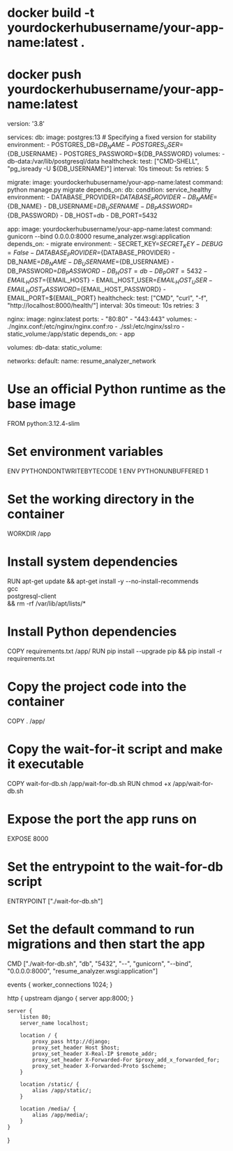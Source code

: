# docker build -t yourdockerhubusername/your-app-name:latest .
# docker push yourdockerhubusername/your-app-name:latest

version: '3.8'

services:
  db:
    image: postgres:13  # Specifying a fixed version for stability
    environment:
      - POSTGRES_DB=${DB_NAME}
      - POSTGRES_USER=${DB_USERNAME}
      - POSTGRES_PASSWORD=${DB_PASSWORD}
    volumes:
      - db-data:/var/lib/postgresql/data
    healthcheck:
      test: ["CMD-SHELL", "pg_isready -U ${DB_USERNAME}"]
      interval: 10s
      timeout: 5s
      retries: 5

  migrate:
    image: yourdockerhubusername/your-app-name:latest
    command: python manage.py migrate
    depends_on:
      db:
        condition: service_healthy
    environment:
      - DATABASE_PROVIDER=${DATABASE_PROVIDER}
      - DB_NAME=${DB_NAME}
      - DB_USERNAME=${DB_USERNAME}
      - DB_PASSWORD=${DB_PASSWORD}
      - DB_HOST=db
      - DB_PORT=5432

  app:
    image: yourdockerhubusername/your-app-name:latest
    command: gunicorn --bind 0.0.0.0:8000 resume_analyzer.wsgi:application
    depends_on:
      - migrate
    environment:
      - SECRET_KEY=${SECRET_KEY}
      - DEBUG=False
      - DATABASE_PROVIDER=${DATABASE_PROVIDER}
      - DB_NAME=${DB_NAME}
      - DB_USERNAME=${DB_USERNAME}
      - DB_PASSWORD=${DB_PASSWORD}
      - DB_HOST=db
      - DB_PORT=5432
      - EMAIL_HOST=${EMAIL_HOST}
      - EMAIL_HOST_USER=${EMAIL_HOST_USER}
      - EMAIL_HOST_PASSWORD=${EMAIL_HOST_PASSWORD}
      - EMAIL_PORT=${EMAIL_PORT}
    healthcheck:
      test: ["CMD", "curl", "-f", "http://localhost:8000/health/"]
      interval: 30s
      timeout: 10s
      retries: 3

  nginx:
    image: nginx:latest
    ports:
      - "80:80"
      - "443:443"
    volumes:
      - ./nginx.conf:/etc/nginx/nginx.conf:ro
      - ./ssl:/etc/nginx/ssl:ro
      - static_volume:/app/static
    depends_on:
      - app

volumes:
  db-data:
  static_volume:

networks:
  default:
    name: resume_analyzer_network





# Use an official Python runtime as the base image
FROM python:3.12.4-slim

# Set environment variables
ENV PYTHONDONTWRITEBYTECODE 1
ENV PYTHONUNBUFFERED 1


# Set the working directory in the container
WORKDIR /app

# Install system dependencies
RUN apt-get update && apt-get install -y --no-install-recommends \
    gcc \
    postgresql-client \
    && rm -rf /var/lib/apt/lists/*

# Install Python dependencies
COPY requirements.txt /app/
RUN pip install --upgrade pip && pip install -r requirements.txt

# Copy the project code into the container
COPY . /app/

# Copy the wait-for-it script and make it executable
COPY wait-for-db.sh /app/wait-for-db.sh
RUN chmod +x /app/wait-for-db.sh

# Expose the port the app runs on
EXPOSE 8000

# Set the entrypoint to the wait-for-db script
ENTRYPOINT ["./wait-for-db.sh"]

# Set the default command to run migrations and then start the app
CMD ["./wait-for-db.sh", "db", "5432", "--", "gunicorn", "--bind", "0.0.0.0:8000", "resume_analyzer.wsgi:application"]




events {
    worker_connections 1024;
}

http {
    upstream django {
        server app:8000;
    }

    server {
        listen 80;
        server_name localhost;

        location / {
            proxy_pass http://django;
            proxy_set_header Host $host;
            proxy_set_header X-Real-IP $remote_addr;
            proxy_set_header X-Forwarded-For $proxy_add_x_forwarded_for;
            proxy_set_header X-Forwarded-Proto $scheme;
        }

        location /static/ {
            alias /app/static/;
        }

        location /media/ {
            alias /app/media/;
        }
    }
}
